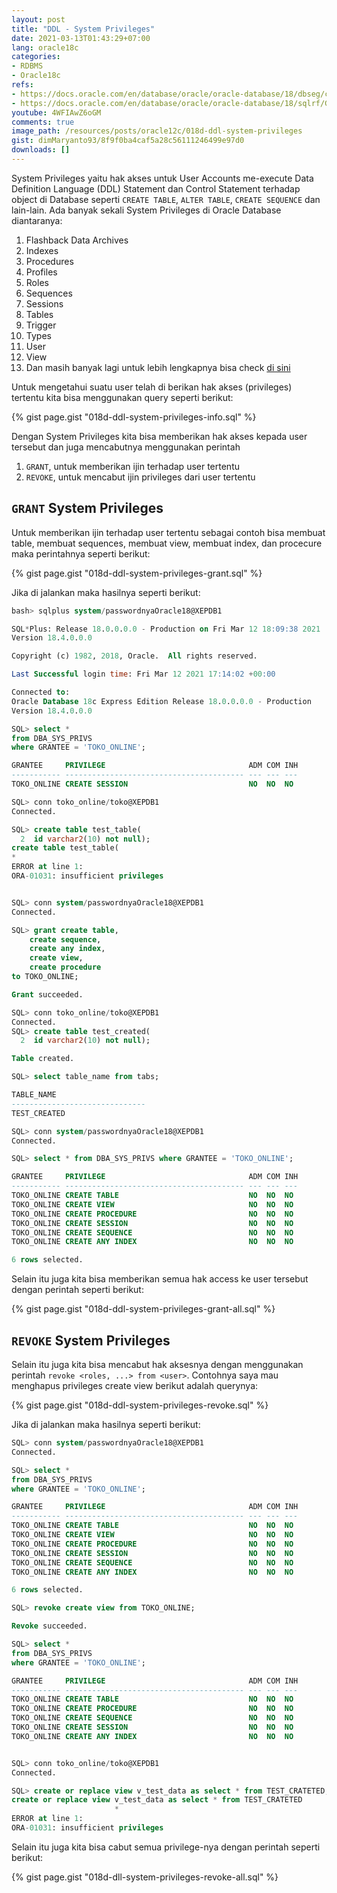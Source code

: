```yaml
---
layout: post
title: "DDL - System Privileges"
date: 2021-03-13T01:43:29+07:00
lang: oracle18c
categories:
- RDBMS
- Oracle18c
refs: 
- https://docs.oracle.com/en/database/oracle/oracle-database/18/dbseg/configuring-privilege-and-role-authorization.html#GUID-6F401301-B5EA-482E-9615-21FD840CAF60
- https://docs.oracle.com/en/database/oracle/oracle-database/18/sqlrf/GRANT.html#GUID-20B4E2C0-A7F8-4BC8-A5E8-BE61BDC41AC3__BABEFFEE
youtube: 4WFIAwZ6oGM
comments: true
image_path: /resources/posts/oracle12c/018d-ddl-system-privileges
gist: dimMaryanto93/8f9f0ba4caf5a28c56111246499e97d0
downloads: []
---
```


System Privileges yaitu hak akses untuk User Accounts me-execute Data Definition Language (DDL) Statement dan Control Statement terhadap object di Database seperti `CREATE TABLE`, `ALTER TABLE`, `CREATE SEQUENCE` dan lain-lain. Ada banyak sekali System Privileges di Oracle Database diantaranya:

1. Flashback Data Archives
2. Indexes
3. Procedures
4. Profiles
5. Roles
6. Sequences
7. Sessions
8. Tables
9. Trigger
10. Types
11. User
12. View
13. Dan masih banyak lagi untuk lebih lengkapnya bisa check [di sini](https://docs.oracle.com/en/database/oracle/oracle-database/18/sqlrf/GRANT.html#GUID-20B4E2C0-A7F8-4BC8-A5E8-BE61BDC41AC3__BABEFFEE)

Untuk mengetahui suatu user telah di berikan hak akses (privileges) tertentu kita bisa menggunakan query seperti berikut:

{% gist page.gist "018d-ddl-system-privileges-info.sql" %}

Dengan System Privileges kita bisa memberikan hak akses kepada user tersebut dan juga mencabutnya menggunakan perintah

1. `GRANT`, untuk memberikan ijin terhadap user tertentu
2. `REVOKE`, untuk mencabut ijin privileges dari user tertentu

## `GRANT` System Privileges

Untuk memberikan ijin terhadap user tertentu sebagai contoh bisa membuat table, membuat sequences, membuat view, membuat index, dan procecure maka perintahnya seperti berikut:

{% gist page.gist "018d-ddl-system-privileges-grant.sql" %}

Jika di jalankan maka hasilnya seperti berikut:

```sql
bash> sqlplus system/passwordnyaOracle18@XEPDB1

SQL*Plus: Release 18.0.0.0.0 - Production on Fri Mar 12 18:09:38 2021
Version 18.4.0.0.0

Copyright (c) 1982, 2018, Oracle.  All rights reserved.

Last Successful login time: Fri Mar 12 2021 17:14:02 +00:00

Connected to:
Oracle Database 18c Express Edition Release 18.0.0.0.0 - Production
Version 18.4.0.0.0

SQL> select *
from DBA_SYS_PRIVS
where GRANTEE = 'TOKO_ONLINE';

GRANTEE     PRIVILEGE                                ADM COM INH
----------- ---------------------------------------- --- --- ---
TOKO_ONLINE CREATE SESSION                           NO  NO  NO

SQL> conn toko_online/toko@XEPDB1
Connected.

SQL> create table test_table(
  2  id varchar2(10) not null);
create table test_table(
*
ERROR at line 1:
ORA-01031: insufficient privileges


SQL> conn system/passwordnyaOracle18@XEPDB1
Connected.

SQL> grant create table,
    create sequence,
    create any index,
    create view,
    create procedure
to TOKO_ONLINE;

Grant succeeded.

SQL> conn toko_online/toko@XEPDB1
Connected.
SQL> create table test_created(
  2  id varchar2(10) not null);

Table created.

SQL> select table_name from tabs;

TABLE_NAME
------------------------------
TEST_CREATED

SQL> conn system/passwordnyaOracle18@XEPDB1
Connected.

SQL> select * from DBA_SYS_PRIVS where GRANTEE = 'TOKO_ONLINE';

GRANTEE     PRIVILEGE                                ADM COM INH
----------- ---------------------------------------- --- --- ---
TOKO_ONLINE CREATE TABLE                             NO  NO  NO
TOKO_ONLINE CREATE VIEW                              NO  NO  NO
TOKO_ONLINE CREATE PROCEDURE                         NO  NO  NO
TOKO_ONLINE CREATE SESSION                           NO  NO  NO
TOKO_ONLINE CREATE SEQUENCE                          NO  NO  NO
TOKO_ONLINE CREATE ANY INDEX                         NO  NO  NO

6 rows selected.
```

Selain itu juga kita bisa memberikan semua hak access ke user tersebut dengan perintah seperti berikut:

{% gist page.gist "018d-ddl-system-privileges-grant-all.sql" %}

## `REVOKE` System Privileges

Selain itu juga kita bisa mencabut hak aksesnya dengan menggunakan perintah `revoke <roles, ...> from <user>`. Contohnya saya mau menghapus privileges create view berikut adalah querynya:

{% gist page.gist "018d-ddl-system-privileges-revoke.sql" %}

Jika di jalankan maka hasilnya seperti berikut:

```sql
SQL> conn system/passwordnyaOracle18@XEPDB1
Connected.

SQL> select *
from DBA_SYS_PRIVS
where GRANTEE = 'TOKO_ONLINE';

GRANTEE     PRIVILEGE                                ADM COM INH
----------- ---------------------------------------- --- --- ---
TOKO_ONLINE CREATE TABLE                             NO  NO  NO
TOKO_ONLINE CREATE VIEW                              NO  NO  NO
TOKO_ONLINE CREATE PROCEDURE                         NO  NO  NO
TOKO_ONLINE CREATE SESSION                           NO  NO  NO
TOKO_ONLINE CREATE SEQUENCE                          NO  NO  NO
TOKO_ONLINE CREATE ANY INDEX                         NO  NO  NO

6 rows selected.

SQL> revoke create view from TOKO_ONLINE;

Revoke succeeded.

SQL> select *
from DBA_SYS_PRIVS
where GRANTEE = 'TOKO_ONLINE';

GRANTEE     PRIVILEGE                                ADM COM INH
----------- ---------------------------------------- --- --- ---
TOKO_ONLINE CREATE TABLE                             NO  NO  NO
TOKO_ONLINE CREATE PROCEDURE                         NO  NO  NO
TOKO_ONLINE CREATE SEQUENCE                          NO  NO  NO
TOKO_ONLINE CREATE SESSION                           NO  NO  NO
TOKO_ONLINE CREATE ANY INDEX                         NO  NO  NO


SQL> conn toko_online/toko@XEPDB1
Connected.

SQL> create or replace view v_test_data as select * from TEST_CRATETED;
create or replace view v_test_data as select * from TEST_CRATETED
                       *
ERROR at line 1:
ORA-01031: insufficient privileges
```

Selain itu juga kita bisa cabut semua privilege-nya dengan perintah seperti berikut:

{% gist page.gist "018d-dll-system-privileges-revoke-all.sql" %}